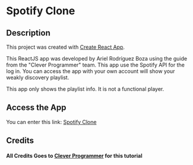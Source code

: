 <h1>Spotify Clone</h1>

## Description

This project was created with [Create React App](https://github.com/facebook/create-react-app).

This ReactJS app was developed by Ariel Rodríguez Boza using the guide from the "Clever Programmer" team.
This app use the Spotify API for the log in. You can access the app with your own account will show your weakly discovery playlist.

This app only shows the playlist info. It is not a functional player.

## Access the App

You can enter this link: <a target="_blank" href='https://silly-fermat-d925c1.netlify.app/'>Spotify Clone</a>

## Credits

#### All Credits Goes to <a target="_blank" href='https://www.youtube.com/c/CleverProgrammer'>Clever Programmer</a> for this tutorial
